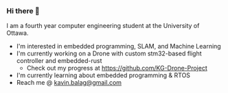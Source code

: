 ### Hi there 👋

I am a fourth year computer engineering student at the University of Ottawa. 

- I'm interested in embedded programming, SLAM, and Machine Learning
- I'm currently working on a Drone with custom stm32-based flight controller and embedded-rust  
  - Check out my progress at https://github.com/KG-Drone-Project
- I'm currently learning about embedded programming & RTOS
- Reach me @ kavin.balag@gmail.com

<!--
**KavinTheG/KavinTheG** is a ✨ _special_ ✨ repository because its `README.md` (this file) appears on your GitHub profile.

Here are some ideas to get you started:

- 🔭 I’m currently working on ...
- 🌱 I’m currently learning ...
- 👯 I’m looking to collaborate on ...
- 🤔 I’m looking for help with ...
- 💬 Ask me about ...
- 📫 How to reach me: ...
- 😄 Pronouns: ...
- ⚡ Fun fact: ...
-->
